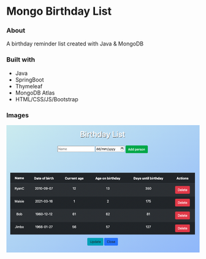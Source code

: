 # Mongo Birthday List

### About

A birthday reminder list created with Java & MongoDB


### Built with

* Java
* SpringBoot
* Thymeleaf
* MongoDB Atlas
* HTML/CSS/JS/Bootstrap


### Images

![screenshot](assets/screenshot.png)

